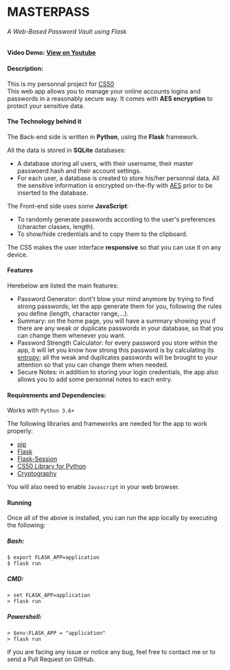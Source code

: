 # MASTERPASS
###### A Web-Based Password Vault using Flask

#### Video Demo: [View on Youtube](https://youtu.be/cys8sAto3NE)
#### Description:

This is my personnal project for [CS50](https://online-learning.harvard.edu/course/cs50-introduction-computer-science?delta=0)<br>
This web app allows you to manage your online accounts logins and passwords in a reasonably secure way. It comes with **AES encryption** to protect your sensitive data.


#### The Technology behind it

The Back-end side is written in **Python**, using the **Flask** framework.

All the data is stored in **SQLite** databases:

- A database storing all users, with their username, their master passwoerd hash and their account settings.
- For each user, a database is created to store his/her personnal data. All the sensitive information is encrypted on-the-fly with [AES](https://en.wikipedia.org/wiki/Advanced_Encryption_Standard) prior to be inserted to the database.

The Front-end side uses some **JavaScript**:

- To randomly generate passwords according to the user's preferences (character classes, length).
- To show/hide credentials and to copy them to the clipboard.

The CSS makes the user interface **responsive** so that you can use it on any device.

#### Features

Herebelow are listed the main features:

- Password Generator: dont't blow your mind anymore by trying to find strong passwords; let the app generate them for you, following the rules you define (length, character range,...).
- Summary: on the home page, you will have a summary showing you if there are any weak or duplicate passwords in your database, so that you can change them whenever you want.
- Password Strength Calculator: for every password you store within the app, it will let you know how strong this password is by calculating its [entropy](https://en.wikipedia.org/wiki/Password_strength); all the weak and duplicates passwords will be brought to your attention so that you can change them when needed.
- Secure Notes: in addition to storing your login credentials, the app also allows you to add some personnal notes to each entry.

#### Requirements and Dependencies:

Works with `Python 3.6+`

The following libraries and frameworks are needed for the app to work properly:

- [pip](https://pip.pypa.io/en/stable/installation/)
- [Flask](https://flask.palletsprojects.com/en/2.0.x/installation/)
- [Flask-Session](https://flask-session.readthedocs.io/en/latest/)
- [CS50 Library for Python](https://cs50.readthedocs.io/libraries/cs50/python/)
- [Cryptography](https://cryptography.io/en/latest/)


You will also need to enable `Javascript` in your web browser.

#### Running

Once all of the above is installed, you can run the app locally by executing the following:

##### Bash:
```
$ export FLASK_APP=application
$ flask run
```

##### CMD:
```
> set FLASK_APP=application
> flask run
```

##### Powershell:
```
> $env:FLASK_APP = "application"
> flask run
```

If you are facing any issue or notice any bug, feel free to contact me or to send a Pull Request on GitHub.
